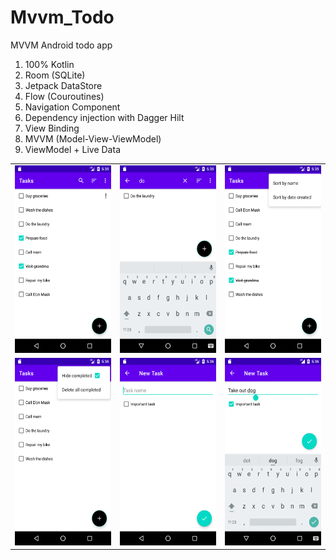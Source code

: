 # Mvvm_Todo
MVVM Android todo app


1. 100% Kotlin
2. Room (SQLite)
3. Jetpack DataStore
4. Flow (Couroutines)
5. Navigation Component
6. Dependency injection with Dagger Hilt
7. View Binding
8. MVVM (Model-View-ViewModel)
9. ViewModel + Live Data



| | | |
|:-------------------------:|:-------------------------:|:-------------------------:|
|<img src="https://raw.githubusercontent.com/salah1337/Mvvm_Todo/master/todo0.png" height="300px">|  <img src="https://raw.githubusercontent.com/salah1337/Mvvm_Todo/master/todo1.png" height="300px">|<img src="https://raw.githubusercontent.com/salah1337/Mvvm_Todo/master/todo2.png" height="300px"> |
| <img src="https://raw.githubusercontent.com/salah1337/Mvvm_Todo/master/todo3.png" height="300px">|  <img src="https://raw.githubusercontent.com/salah1337/Mvvm_Todo/master/todo4.png" height="300px">|<img src="https://raw.githubusercontent.com/salah1337/Mvvm_Todo/master/todo5.png" height="300px"/>
